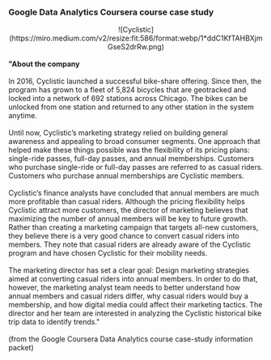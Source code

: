 ### Google Data Analytics Coursera course case study
<center>
![Cyclistic](https://miro.medium.com/v2/resize:fit:586/format:webp/1*ddC1KfTAHBXjmGseS2drRw.png)
</center>
<br>
<b>"About the company</b>
<br><br>
In 2016, Cyclistic launched a successful bike-share offering. Since then, the program has grown to a fleet of 5,824 bicycles that
are geotracked and locked into a network of 692 stations across Chicago. The bikes can be unlocked from one station and
returned to any other station in the system anytime.
<br><br>
Until now, Cyclistic’s marketing strategy relied on building general awareness and appealing to broad consumer segments.
One approach that helped make these things possible was the flexibility of its pricing plans: single-ride passes, full-day passes,
and annual memberships. Customers who purchase single-ride or full-day passes are referred to as casual riders. Customers
who purchase annual memberships are Cyclistic members.
<br><br>
Cyclistic’s finance analysts have concluded that annual members are much more profitable than casual riders. Although the
pricing flexibility helps Cyclistic attract more customers, the director of marketing believes that maximizing the number of annual members will
be key to future growth. Rather than creating a marketing campaign that targets all-new customers, they believe there is a
very good chance to convert casual riders into members. They note that casual riders are already aware of the Cyclistic
program and have chosen Cyclistic for their mobility needs.
<br><br>
The marketing director has set a clear goal: Design marketing strategies aimed at converting casual riders into annual members. In order to
do that, however, the marketing analyst team needs to better understand how annual members and casual riders differ, why
casual riders would buy a membership, and how digital media could affect their marketing tactics. The director and her team are
interested in analyzing the Cyclistic historical bike trip data to identify trends."
<br><br>
(from the Google Coursera Data Analytics course case-study information packet)
